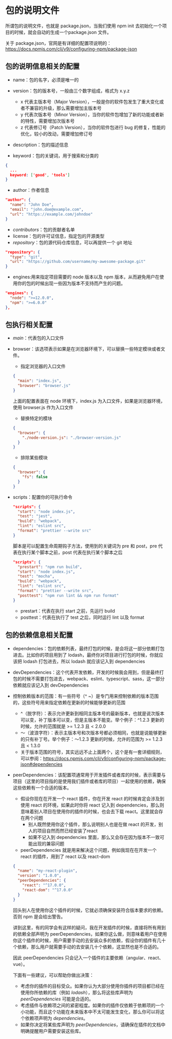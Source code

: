 # 包的说明文件

所谓包的说明文件，也就是 package.json，当我们使用 npm init 去初始化一个项目的时候，就会自动的生成一个package.json 文件。

关于 package.json，官网是有详细的配置项说明的：https://docs.npmjs.com/cli/v9/configuring-npm/package-json



## 包的说明信息相关的配置

- name：包的名字，必须是唯一的
- version：包的版本号，一般由三个数字组成，格式为 x.y.z
  - x 代表主版本号（Major Version），一般是你的软件包发生了重大变化或者不兼容的升级，那么需要增加主版本号
  - y 代表次版本号（Minor Version），当你的软件包增加了新的功能或者新的特性，需要增加次版本号
  - z 代表修订号（Patch Version），当你的软件包进行 bug 的修复，性能的优化，较小的改动，需要增加修订号

- description：包的描述信息
- keyword：包的关键词，用于搜索和分类的

```json
{
  ...
  keyword: ['good', 'tools']
}
```

- author：作者信息

```json
"author": {
  "name": "John Doe",
  "email": "john.doe@example.com",
  "url": "https://example.com/johndoe"
}
```

- *contributors*：包的贡献者名单
- license：包的许可证信息，指定包的开源类型
- *repository*：包的源代码仓库信息，可以再提供一个 git 地址

```json
"repository": {
  "type": "git",
  "url": "https://github.com/username/my-awesome-package.git"
}
```

- engines:用来指定项目需要的 node 版本以及 npm 版本，从而避免用户在使用你的包的时候出现一些因为版本不支持而产生的问题。

```json
"engines": {
  "node": ">=12.0.0",
  "npm": ">=6.0.0"
},
```



## 包执行相关配置

- *main*：代表包的入口文件

- browser：该选项表示如果是在浏览器环境下，可以替换一些特定模块或者文件。

  - 指定浏览器的入口文件

  ```json
  {
    "main": "index.js",
    "browser": "browser.js"
  }
  ```

  上面的配置表面在 node 环境下，index.js 为入口文件，如果是浏览器环境，使用 browser.js 作为入口文件

  - 替换特定的模块

  ```json
  {
    "browser": {
      "./node-version.js": "./browser-version.js"
    }
  }
  ```

  - 排除某些模块

  ```json
  {
    "browser": {
      "fs": false
    }
  }
  ```

- scripts：配置你的可执行命令

  ```json
  "scripts": {
    "start": "node index.js",
    "test": "jest",
    "build": "webpack",
    "lint": "eslint src",
    "format": "prettier --write src"
  }
  ```

  脚本是可以配置生命周期钩子方法，使用到的关键词为 pre 和 post，pre 代表在执行某个脚本之前，post 代表在执行某个脚本之后

  ```json
  "scripts": {
    "prestart": "npm run build",
    "start": "node index.js",
    "test": "mocha",
    "build": "webpack",
    "lint": "eslint src",
    "format": "prettier --write src",
    "posttest": "npm run lint && npm run format"
  }
  ```

  - prestart：代表在执行 start 之前，先运行 build
  - posttest：代表在执行了 test 之后，同时运行 lint 以及 format



## 包的依赖信息相关配置

- dependencies：包的依赖列表，最终打包的时候，是会将这一部分依赖打包进去。比如你的项目用到了 lodash，最终你对项目进行打包的时候，你就应该把 lodash 打包进去，所以 lodash 就应该记入到 dependencies

- devDependencies：这个代表开发依赖，开发的时候我会用到，但是最终打包的时候不需要打包进去，webpack、eslint、typescript、sass，这一部分依赖就应该记入到 devDependencies

- 控制依赖版本的范围：有一些符号（^  ~）是专门用来控制依赖的版本范围的，这些符号用来指定依赖在更新的时候能够更新的范围

  - ^（脱字符）：表示允许更新到相同主版本号的最新版本，也就是说次版本可以变，补丁版本可以变，但是主版本不能变。举个例子：^1.2.3 更新的时候，允许的范围就是 >= 1.2.3 且 < 2.0.0
  - ～（波浪字符）：表示主版本号和次版本号都必须相同，也就是说能够更新的只有补丁号。举个例子：～1.2.3 更新的时候，允许的范围为 >= 1.2.3 且 < 1.3.0
  - 关于版本范围的符号，其实远远不止上面两个，这个是有一套详细规则，可以参阅：https://docs.npmjs.com/cli/v9/configuring-npm/package-json#dependencies

- peerDependencies：该配置项通常用于开发插件或者库的时候，表示需要与项目（这里的项目指的是使用我们插件或者库的项目）一起使用的依赖，确保这些依赖有一个合适的版本。

  - 假设你现在在开发一个 react 插件，你在开发 react 的时候肯定会涉及到使用 react 的环境，如果此时你将 react 记入到 dependencies，那么则意味着别人项目在使用你的插件的时候，也会去下载 react。这里就会存在两个问题
    - 别人既然使用你这个插件，那么说明别人也是在做 react 的开发，别人的项目自然而然已经安装了react
    - 如果不记入到 dependencies 里面，那么又会存在因为版本不一致可能出现的兼容问题
  - peerDependencies 就是用来解决这个问题，例如我现在在开发一个 react 的插件，用到了 react 以及 react-dom

  ```json
  {
    "name": "my-react-plugin",
    "version": "1.0.0",
    "peerDependencies": {
      "react": "^17.0.0",
      "react-dom": "^17.0.0"
    }
  }
  ```

  回头别人在使用你这个插件的时候，它就必须确保安装符合版本要求的依赖。否则 npm 是会给出警告。

  讲到这里，有的同学会有这样的疑问，我在开发插件的时候，直接将所有用到的依赖全部声明为 peerDependencies，如果你这么做，则意味着用户在使用你这个插件的时候，用户需要手动的去安装众多的依赖，假设你的插件有几十个依赖，那么用户就需要手动的去安装几十个依赖，这显然也是不合适的。

  因此 peerDependencies 只会记入一个插件的主要依赖（angular、react、vue）。

  下面有一些建议，可以帮助你做出决策：

  - 考虑你的插件的目标受众。如果你认为大部分使用你插件的项目都已经在使用你所依赖的库（例如 *lodash*），那么将这些库声明为 *peerDependencies* 可能是合适的。
  - 考虑插件与依赖项之间的紧密程度。如果你的插件仅依赖于依赖项的一个小功能，而且这个功能在未来版本中不太可能发生变化，那么你可以将这个依赖项声明为 *dependencies*。
  - 如果你决定将某些库声明为 *peerDependencies*，请确保在插件的文档中明确提醒用户需要安装这些库。